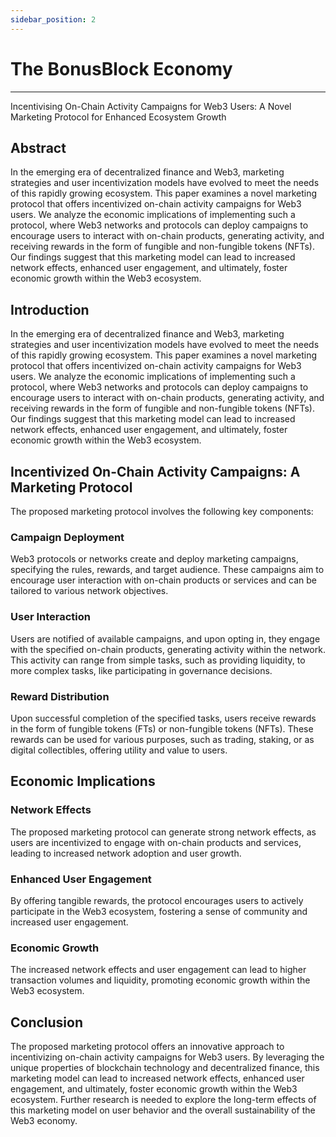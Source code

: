 ```yaml
---
sidebar_position: 2
---
```


# The BonusBlock Economy 

-----------------------
Incentivising On-Chain Activity Campaigns for Web3 Users: A Novel Marketing Protocol for Enhanced Ecosystem Growth

## Abstract
In the emerging era of decentralized finance and Web3, marketing strategies and user incentivization models have evolved to meet the needs of this rapidly growing ecosystem. This paper examines a novel marketing protocol that offers incentivized on-chain activity campaigns for Web3 users. We analyze the economic implications of implementing such a protocol, where Web3 networks and protocols can deploy campaigns to encourage users to interact with on-chain products, generating activity, and receiving rewards in the form of fungible and non-fungible tokens (NFTs). Our findings suggest that this marketing model can lead to increased network effects, enhanced user engagement, and ultimately, foster economic growth within the Web3 ecosystem.

## Introduction
In the emerging era of decentralized finance and Web3, marketing strategies and user incentivization models have evolved to meet the needs of this rapidly growing ecosystem. This paper examines a novel marketing protocol that offers incentivized on-chain activity campaigns for Web3 users. We analyze the economic implications of implementing such a protocol, where Web3 networks and protocols can deploy campaigns to encourage users to interact with on-chain products, generating activity, and receiving rewards in the form of fungible and non-fungible tokens (NFTs). Our findings suggest that this marketing model can lead to increased network effects, enhanced user engagement, and ultimately, foster economic growth within the Web3 ecosystem.

## Incentivized On-Chain Activity Campaigns: A Marketing Protocol
The proposed marketing protocol involves the following key components:

### Campaign Deployment
Web3 protocols or networks create and deploy marketing campaigns, specifying the rules, rewards, and target audience. These campaigns aim to encourage user interaction with on-chain products or services and can be tailored to various network objectives.

### User Interaction
Users are notified of available campaigns, and upon opting in, they engage with the specified on-chain products, generating activity within the network. This activity can range from simple tasks, such as providing liquidity, to more complex tasks, like participating in governance decisions.
                              
### Reward Distribution
Upon successful completion of the specified tasks, users receive rewards in the form of fungible tokens (FTs) or non-fungible tokens (NFTs). These rewards can be used for various purposes, such as trading, staking, or as digital collectibles, offering utility and value to users.

## Economic Implications

### Network Effects
The proposed marketing protocol can generate strong network effects, as users are incentivized to engage with on-chain products and services, leading to increased network adoption and user growth.

### Enhanced User Engagement
By offering tangible rewards, the protocol encourages users to actively participate in the Web3 ecosystem, fostering a sense of community and increased user engagement.

### Economic Growth
The increased network effects and user engagement can lead to higher transaction volumes and liquidity, promoting economic growth within the Web3 ecosystem.

## Conclusion
The proposed marketing protocol offers an innovative approach to incentivizing on-chain activity campaigns for Web3 users. By leveraging the unique properties of blockchain technology and decentralized finance, this marketing model can lead to increased network effects, enhanced user engagement, and ultimately, foster economic growth within the Web3 ecosystem. Further research is needed to explore the long-term effects of this marketing model on user behavior and the overall sustainability of the Web3 economy.

